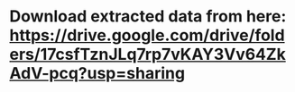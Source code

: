 # Download extracted data from here: https://drive.google.com/drive/folders/17csfTznJLq7rp7vKAY3Vv64ZkAdV-pcq?usp=sharing

